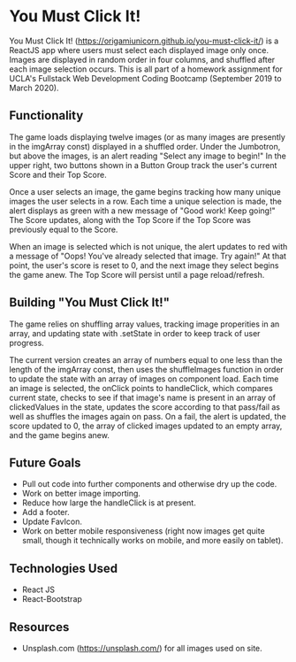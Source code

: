 # You Must Click It!
You Must Click It! (https://origamiunicorn.github.io/you-must-click-it/) is a ReactJS app where users must select each displayed image only once. Images are displayed in random order in four columns, and shuffled after each image selection occurs. This is all part of a homework assignment for UCLA's Fullstack Web Development Coding Bootcamp (September 2019 to March 2020).

## Functionality
The game loads displaying twelve images (or as many images are presently in the imgArray const) displayed in a shuffled order. Under the Jumbotron, but above the images, is an alert reading "Select any image to begin!" In the upper right, two buttons shown in a Button Group track the user's current Score and their Top Score. 

Once a user selects an image, the game begins tracking how many unique images the user selects in a row. Each time a unique selection is made, the alert displays as green with a new message of "Good work! Keep going!" The Score updates, along with the Top Score if the Top Score was previously equal to the Score.

When an image is selected which is not unique, the alert updates to red with a message of "Oops! You've already selected that image. Try again!" At that point, the user's score is reset to 0, and the next image they select begins the game anew. The Top Score will persist until a page reload/refresh.

## Building "You Must Click It!"
The game relies on shuffling array values, tracking image properities in an array, and updating state with .setState in order to keep track of user progress.

The current version creates an array of numbers equal to one less than the length of the imgArray const, then uses the shuffleImages function in order to update the state with an array of images on component load. Each time an image is selected, the onClick points to handleClick, which compares current state, checks to see if that image's name is present in an array of clickedValues in the state, updates the score according to that pass/fail as well as shuffles the images again on pass. On a fail, the alert is updated, the score updated to 0, the array of clicked images updated to an empty array, and the game begins anew.

## Future Goals
* Pull out code into further components and otherwise dry up the code. 
* Work on better image importing. 
* Reduce how large the handleClick is at present.
* Add a footer.
* Update FavIcon.
* Work on better mobile responsiveness (right now images get quite small, though it technically works on mobile, and more easily on tablet).

## Technologies Used
* React JS
* React-Bootstrap

## Resources
* Unsplash.com (https://unsplash.com/) for all images used on site.
